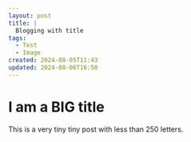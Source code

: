 ```yaml
---
layout: post
title: |
  Blogging with title 
tags:
  - Test
  - Image
created: 2024-08-05T11:43
updated: 2024-08-06T16:50
---
```


# I am a BIG title

This is a very tiny tiny post with less than 250 letters.


